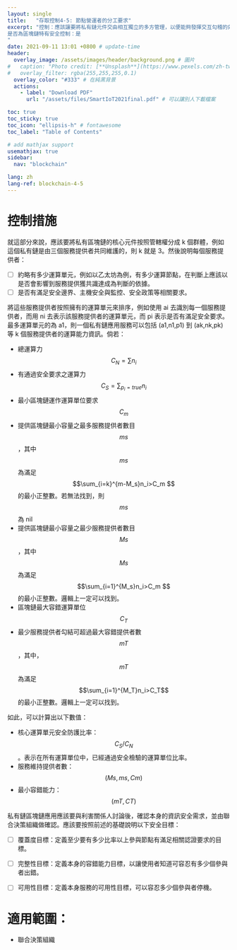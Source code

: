 ```yaml
---
layout: single
title:   "存取控制4-5: 節點營運者的分工要求"
excerpt: "控制：應該讓要將私有鏈元件交由相互獨立的多方管理，以便能夠發揮交互勾稽的效果。<br><br>
是否為區塊鏈特有安全控制：是
" 
date: 2021-09-11 13:01 +0800 # update-time
header:
  overlay_image: /assets/images/header/background.png # 圖片
#   caption: "Photo credit: [**Unsplash**](https://www.pexels.com/zh-tw/search/earth/)" # 可以表示圖片來源
#   overlay_filter: rgba(255,255,255,0.1)
  overlay_color: "#333" # 在純黑背景
  actions:
    - label: "Download PDF"
      url: "/assets/files/SmartIoT2021final.pdf" # 可以讓別人下載檔案

toc: true
toc_sticky: true
toc_icon: "ellipsis-h" # fontawesome
toc_label: "Table of Contents"

# add mathjax support
usemathjax: true
sidebar:
  nav: "blockchain"

lang: zh
lang-ref: blockchain-4-5
---
```



# 控制措施
就這部分來說，應該要將私有區塊鏈的核心元件按照管轄權分成 k 個群體，例如這個私有鏈是由三個服務提供者共同維護的，則 k 就是 3。然後說明每個服務提供者：
- [ ] 約略有多少運算單元，例如以乙太坊為例，有多少運算節點，在判斷上應該以是否會影響到服務提供獲共識達成為判斷的依據。
- [ ] 是否有滿足安全邊界、主機安全與監控、安全政策等相關要求。

將這些服務提供者按照擁有的運算單元來排序，例如使用 ai 去識別每一個服務提供者，而用 ni 去表示該服務提供者的運算單元，而 pi 表示是否有滿足安全要求。最多運算單元的為 a1，則一個私有鏈應用服務可以包括 (a1,n1,p1) 到 (ak,nk,pk) 等 k 個服務提供者的運算能力資訊。倘若：

- 總運算力 $$C_N=\sum n_i$$
- 有通過安全要求之運算力  $$C_S=\sum_{p_i=true} n_i $$
- 最小區塊鏈運作運算單位要求  $$C_m $$
- 提供區塊鏈最小容量之最多服務提供者數目  $$ms $$，其中  $$ms $$ 為滿足 $$\sum_{i=k}^{m-M_s}n_i>C_m $$的最小正整數。若無法找到，則  $$ms$$為 nil
- 提供區塊鏈最小容量之最少服務提供者數目  $$Ms $$，其中  $$Ms $$ 為滿足 $$\sum_{i=1}^{M_s}n_i>C_m $$ 的最小正整數。邏輯上一定可以找到。
- 區塊鏈最大容錯運算單位  $$C_T $$
- 最少服務提供者勾結可超過最大容錯提供者數  $$mT $$，其中， $$mT$$為滿足 $$\sum_{i=1}^{M_T}n_i>C_T$$ 的最小正整數。邏輯上一定可以找到。

如此，可以計算出以下數值：
- 核心運算單元安全防護比率： $$C_S/C_N $$。表示在所有運算單位中，已經通過安全檢驗的運算單位比率。
- 服務維持提供者數： $$(Ms, ms, Cm) $$
- 最小容錯能力： $$(mT, CT)$$

私有鏈區塊鏈應用應該要與利害關係人討論後，確認本身的資訊安全需求，並由聯合決策組織做確認。應該要按照前述的基礎說明以下安全目標：

- [ ] 覆蓋度目標：定義至少要有多少比率以上參與節點有滿足相關認證要求的目標。
- [ ] 完整性目標：定義本身的容錯能力目標，以讓使用者知道可容忍有多少個參與者出錯。
- [ ] 可用性目標：定義本身服務的可用性目標，可以容忍多少個參與者停機。



# 適用範圍：
- 聯合決策組織

